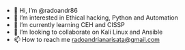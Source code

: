 - 👋 Hi, I’m @radoandr86
- 👀 I’m interested in Ethical hacking, Python and Automation
- 🌱 I’m currently learning CEH and CISSP
- 💞️ I’m looking to collaborate on Kali Linux and Ansible
- 📫 How to reach me radoandrianarisata@gmail.com

<!---
radoandr86/radoandr86 is a ✨ special ✨ repository because its `README.md` (this file) appears on your GitHub profile.
You can click the Preview link to take a look at your changes.
--->
